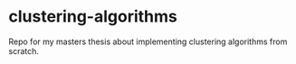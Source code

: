 # clustering-algorithms
Repo for my masters thesis about implementing clustering algorithms from scratch.
